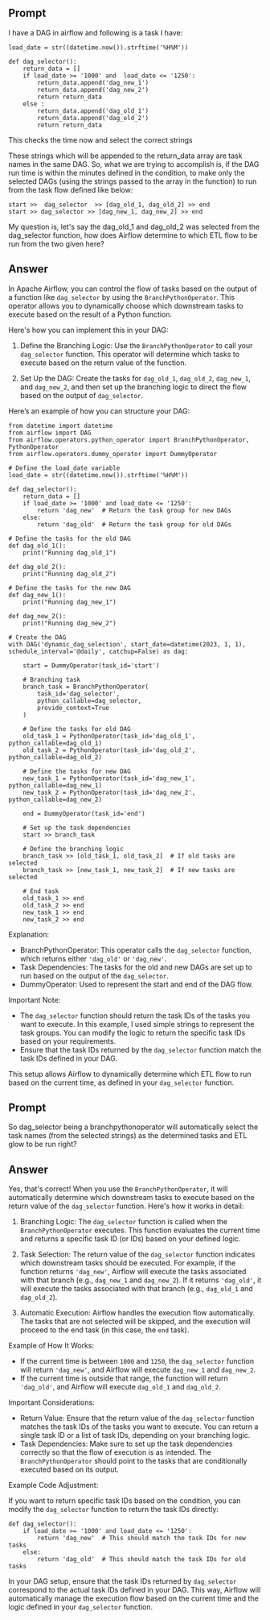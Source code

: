 ## Prompt

I have a DAG in airflow and following is a task I have:

```
load_date = str((datetime.now()).strftime('%H%M'))

def dag_selector():
    return_data = []
    if load_date >= '1000' and  load_date <= '1250':
        return_data.append('dag_new_1')
        return_data.append('dag_new_2')
        return return_data
    else :
        return_data.append('dag_old_1')
        return_data.append('dag_old_2')
        return return_data
```

This checks the time now and select the correct strings

These strings which will be appended to the return_data array are task names in the same DAG. So, what we are trying to accomplish is, if the DAG run time is within the minutes defined in the condition, to make only the selected DAGs (using the strings passed to the array in the function) to run from the task flow defined like below:

```
start >>  dag_selector  >> [dag_old_1, dag_old_2] >> end
start >> dag_selector >> [dag_new_1, dag_new_2] >> end
```

My question is, let's say the dag_old_1 and dag_old_2 was selected from the dag_selector function, how does Airflow determine to which ETL flow to be run from the two given here?

## Answer

In Apache Airflow, you can control the flow of tasks based on the output of a function like `dag_selector` by using the `BranchPythonOperator`. This operator allows you to dynamically choose which downstream tasks to execute based on the result of a Python function.

Here's how you can implement this in your DAG:

1. Define the Branching Logic: Use the `BranchPythonOperator` to call your `dag_selector` function. This operator will determine which tasks to execute based on the return value of the function.

2. Set Up the DAG: Create the tasks for `dag_old_1`, `dag_old_2`, `dag_new_1`, and `dag_new_2`, and then set up the branching logic to direct the flow based on the output of `dag_selector`.

Here’s an example of how you can structure your DAG:

```
from datetime import datetime
from airflow import DAG
from airflow.operators.python_operator import BranchPythonOperator, PythonOperator
from airflow.operators.dummy_operator import DummyOperator

# Define the load_date variable
load_date = str((datetime.now()).strftime('%H%M'))

def dag_selector():
    return_data = []
    if load_date >= '1000' and load_date <= '1250':
        return 'dag_new'  # Return the task group for new DAGs
    else:
        return 'dag_old'  # Return the task group for old DAGs

# Define the tasks for the old DAG
def dag_old_1():
    print("Running dag_old_1")

def dag_old_2():
    print("Running dag_old_2")

# Define the tasks for the new DAG
def dag_new_1():
    print("Running dag_new_1")

def dag_new_2():
    print("Running dag_new_2")

# Create the DAG
with DAG('dynamic_dag_selection', start_date=datetime(2023, 1, 1), schedule_interval='@daily', catchup=False) as dag:

    start = DummyOperator(task_id='start')

    # Branching task
    branch_task = BranchPythonOperator(
        task_id='dag_selector',
        python_callable=dag_selector,
        provide_context=True
    )

    # Define the tasks for old DAG
    old_task_1 = PythonOperator(task_id='dag_old_1', python_callable=dag_old_1)
    old_task_2 = PythonOperator(task_id='dag_old_2', python_callable=dag_old_2)

    # Define the tasks for new DAG
    new_task_1 = PythonOperator(task_id='dag_new_1', python_callable=dag_new_1)
    new_task_2 = PythonOperator(task_id='dag_new_2', python_callable=dag_new_2)

    end = DummyOperator(task_id='end')

    # Set up the task dependencies
    start >> branch_task

    # Define the branching logic
    branch_task >> [old_task_1, old_task_2]  # If old tasks are selected
    branch_task >> [new_task_1, new_task_2]  # If new tasks are selected

    # End task
    old_task_1 >> end
    old_task_2 >> end
    new_task_1 >> end
    new_task_2 >> end

```
Explanation:

- BranchPythonOperator: This operator calls the `dag_selector` function, which returns either `'dag_old'` or `'dag_new'`.
- Task Dependencies: The tasks for the old and new DAGs are set up to run based on the output of the `dag_selector`.
- DummyOperator: Used to represent the start and end of the DAG flow.

Important Note:

- The `dag_selector` function should return the task IDs of the tasks you want to execute. In this example, I used simple strings to represent the task groups. You can modify the logic to return the specific task IDs based on your requirements.
- Ensure that the task IDs returned by the `dag_selector` function match the task IDs defined in your DAG.

This setup allows Airflow to dynamically determine which ETL flow to run based on the current time, as defined in your `dag_selector` function.

## Prompt

So dag_selector being a branchpythonoperator will automatically select the task names (from the selected strings) as the determined tasks and ETL glow to be run right?

## Answer

Yes, that's correct! When you use the `BranchPythonOperator`, it will automatically determine which downstream tasks to execute based on the return value of the `dag_selector` function. Here's how it works in detail:

1. Branching Logic: The `dag_selector` function is called when the `BranchPythonOperator` executes. This function evaluates the current time and returns a specific task ID (or IDs) based on your defined logic.

2. Task Selection: The return value of the `dag_selector` function indicates which downstream tasks should be executed. For example, if the function returns `'dag_new'`, Airflow will execute the tasks associated with that branch (e.g., `dag_new_1` and `dag_new_2`). If it returns `'dag_old'`, it will execute the tasks associated with that branch (e.g., `dag_old_1` and `dag_old_2`).

3. Automatic Execution: Airflow handles the execution flow automatically. The tasks that are not selected will be skipped, and the execution will proceed to the end task (in this case, the `end` task).

Example of How It Works:

- If the current time is between `1000` and `1250`, the `dag_selector` function will return `'dag_new'`, and Airflow will execute `dag_new_1` and `dag_new_2`.
- If the current time is outside that range, the function will return `'dag_old'`, and Airflow will execute `dag_old_1` and `dag_old_2`.

Important Considerations:

- Return Value: Ensure that the return value of the `dag_selector` function matches the task IDs of the tasks you want to execute. You can return a single task ID or a list of task IDs, depending on your branching logic.
- Task Dependencies: Make sure to set up the task dependencies correctly so that the flow of execution is as intended. The `BranchPythonOperator` should point to the tasks that are conditionally executed based on its output.

Example Code Adjustment:

If you want to return specific task IDs based on the condition, you can modify the `dag_selector` function to return the task IDs directly:

```
def dag_selector():
    if load_date >= '1000' and load_date <= '1250':
        return 'dag_new'  # This should match the task IDs for new tasks
    else:
        return 'dag_old'  # This should match the task IDs for old tasks

```
In your DAG setup, ensure that the task IDs returned by `dag_selector` correspond to the actual task IDs defined in your DAG. This way, Airflow will automatically manage the execution flow based on the current time and the logic defined in your `dag_selector` function.
